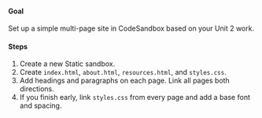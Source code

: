 #### Goal

Set up a simple multi-page site in CodeSandbox based on your Unit 2 work.

#### Steps

1. Create a new Static sandbox.
2. Create `index.html`, `about.html`, `resources.html`, and `styles.css`.
3. Add headings and paragraphs on each page. Link all pages both directions.
4. If you finish early, link `styles.css` from every page and add a base font and spacing.

